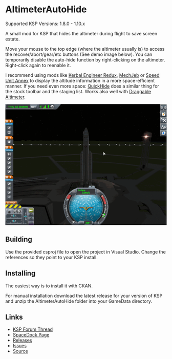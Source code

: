 # AltimeterAutoHide

Supported KSP Versions: 1.8.0 - 1.10.x

A small mod for KSP that hides the altimeter during flight to save screen estate.

Move your mouse to the top edge (where the altimeter usually is) to access the recover/abort/gear/etc buttons (See demo image below).
You can temporarily disable the auto-hide function by right-clicking on the altimeter. Right-click again to reenable it.

I recommend using mods like [Kerbal Engineer Redux](https://github.com/jrbudda/KerbalEngineer), [MechJeb](https://github.com/MuMech/MechJeb2) or [Speed Unit Annex](https://forum.kerbalspaceprogram.com/index.php?/topic/169611-*) to display the altitude information in a more space-efficient manner. If you need even more space: [QuickHide](https://forum.kerbalspaceprogram.com/index.php?/topic/174445-*) does a similar thing for the stock toolbar and the staging list.
Works also well with [Draggable Altimeter](https://github.com/andrew-vant/dragalt).

![usage example](https://raw.githubusercontent.com/todi/AltimeterAutoHide/master/demo.gif)

## Building

Use the provided csproj file to open the project in Visual Studio. Change the references so they point to your KSP install.

## Installing

The easiest way is to install it with CKAN.

For manual installation download the latest release for your version of KSP and unzip the AltimeterAutoHide folder into your GameData directory.

## Links

 - [KSP Forum Thread](https://forum.kerbalspaceprogram.com/index.php?/topic/197164-1101-altimeterautohide-v10/)
 - [SpaceDock Page](https://spacedock.info/mod/2541/AltimeterAutoHide)
 - [Releases](https://github.com/todi/AltimeterAutoHide/releases)
 - [Issues](https://github.com/todi/AltimeterAutoHide/issues)
 - [Source](https://github.com/todi/AltimeterAutoHide)
